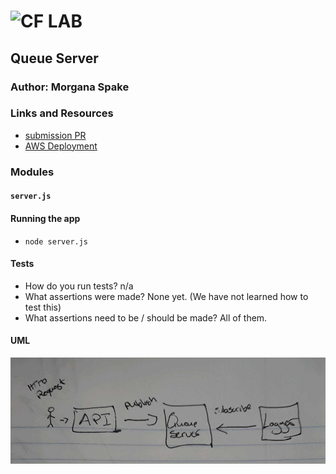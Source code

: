 ![CF](http://i.imgur.com/7v5ASc8.png) LAB  
=================================================    
  
## Queue Server   
  
### Author: Morgana Spake  
  
### Links and Resources  
* [submission PR](https://github.com/401-advanced-javascript-mspake/queue-server/pull/1)  
* [AWS Deployment](http://queueserver-env.fnkrtafwhp.us-west-2.elasticbeanstalk.com/)
  
### Modules  
#### `server.js`  
  
#### Running the app  
* `node server.js`  
   
#### Tests  
* How do you run tests? n/a
* What assertions were made?  None yet. (We have not learned how to test this)  
* What assertions need to be / should be made?  All of them.  
  
#### UML  
![uml](https://github.com/401-advanced-javascript-mspake/queue-server/blob/queue-server/assets/uml.jpg)
